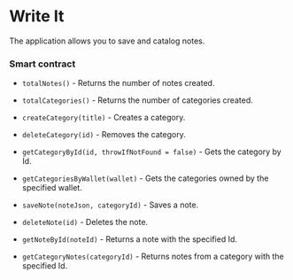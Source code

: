 # Write It
The application allows you to save and catalog notes.

### Smart contract


- `totalNotes()` - Returns the number of notes created.

- `totalCategories()` - Returns the number of categories created.

- `createCategory(title)` - Creates a category.

- `deleteCategory(id)` - Removes the category.

- `getCategoryById(id, throwIfNotFound = false)` - Gets the category by Id.

- `getCategoriesByWallet(wallet)` - Gets the categories owned by the specified wallet.

- `saveNote(noteJson, categoryId)` - Saves a note.

- `deleteNote(id)` - Deletes the note.

- `getNoteById(noteId)` - Returns a note with the specified Id.

- `getCategoryNotes(categoryId)` - Returns notes from a category with the specified Id.
